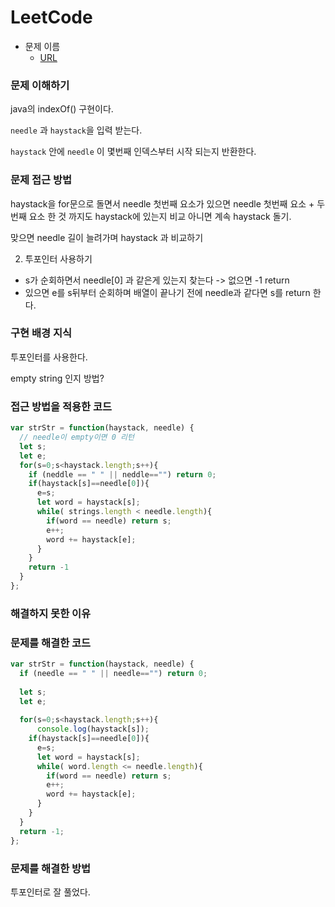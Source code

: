# LeetCode
- 문제 이름
  - [URL](https://leetcode.com/problems/implement-strstr/)   

### 문제 이해하기
java의 indexOf() 구현이다. 

`needle` 과 `haystack`을 입력 받는다. 

`haystack` 안에 `needle` 이 몇번째 인덱스부터 시작 되는지 반환한다. 

### 문제 접근 방법

haystack을 for문으로 돌면서  needle 첫번째 요소가 있으면 needle 첫번째 요소 + 두번째 요소 
 한 것 까지도 haystack에 있는지 비교 아니면 계속 haystack 돌기.

 맞으면 needle 길이 늘려가며 haystack 과 비교하기 

 2. 투포인터 사용하기 
 - s가 순회하면서 needle[0] 과 같은게 있는지 찾는다 -> 없으면 -1 return 
 - 있으면 e를 s뒤부터 순회하며 배열이 끝나기 전에 needle과 같다면 s를 return 한다. 


### 구현 배경 지식

투포인터를 사용한다. 

empty string 인지 방법? 


### 접근 방법을 적용한 코드
```javascript
var strStr = function(haystack, needle) {
  // needle이 empty이면 0 리턴
  let s;
  let e;
  for(s=0;s<haystack.length;s++){
    if (neddle == " " || neddle=="") return 0;
    if(haystack[s]==needle[0]){
      e=s;
      let word = haystack[s];
      while( strings.length < needle.length){
        if(word == needle) return s;
        e++;
        word += haystack[e];
      }
    }
    return -1
  }
};
```
### 해결하지 못한 이유

### 문제를 해결한 코드
```javascript
var strStr = function(haystack, needle) {
  if (needle == " " || needle=="") return 0;
  
  let s;
  let e;
 
  for(s=0;s<haystack.length;s++){
      console.log(haystack[s]);
    if(haystack[s]==needle[0]){
      e=s;
      let word = haystack[s];
      while( word.length <= needle.length){
        if(word == needle) return s;
        e++;
        word += haystack[e];
      }
    }
  }
  return -1;
};
```

### 문제를 해결한 방법
투포인터로 잘 풀었다. 